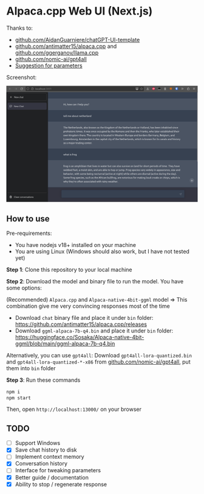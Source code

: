 # Alpaca.cpp Web UI (Next.js)

Thanks to:
- [github.com/AidanGuarniere/chatGPT-UI-template](https://github.com/AidanGuarniere/chatGPT-UI-template)
- [github.com/antimatter15/alpaca.cpp](https://github.com/antimatter15/alpaca.cpp) and [github.com/ggerganov/llama.cpp](https://github.com/ggerganov/llama.cpp)
- [github.com/nomic-ai/gpt4all](https://github.com/nomic-ai/gpt4all)
- [Suggestion for parameters](https://github.com/antimatter15/alpaca.cpp/issues/171)

Screenshot:

![](./doc/screenshot_0.png)

## How to use

Pre-requirements:
- You have nodejs v18+ installed on your machine
- You are using Linux (Windows should also work, but I have not tested yet)

**Step 1**: Clone this repository to your local machine

**Step 2**: Download the model and binary file to run the model. You have some options:

(Recommended) `Alpaca.cpp` and `Alpaca-native-4bit-ggml` model => This combination give me very convincing responses most of the time
- Download `chat` binary file and place it under `bin` folder: https://github.com/antimatter15/alpaca.cpp/releases
- Download `ggml-alpaca-7b-q4.bin` and place it under `bin` folder: https://huggingface.co/Sosaka/Alpaca-native-4bit-ggml/blob/main/ggml-alpaca-7b-q4.bin

Alternatively, you can use `gpt4all`: Download `gpt4all-lora-quantized.bin` and `gpt4all-lora-quantized-*-x86` from [github.com/nomic-ai/gpt4all](https://github.com/nomic-ai/gpt4all), put them into `bin` folder

**Step 3**: Run these commands

```
npm i
npm start
```

Then, open `http://localhost:13000/` on your browser

## TODO

- [ ] Support Windows
- [x] Save chat history to disk
- [ ] Implement context memory
- [x] Conversation history
- [ ] Interface for tweaking parameters
- [x] Better guide / documentation
- [x] Ability to stop / regenerate response
